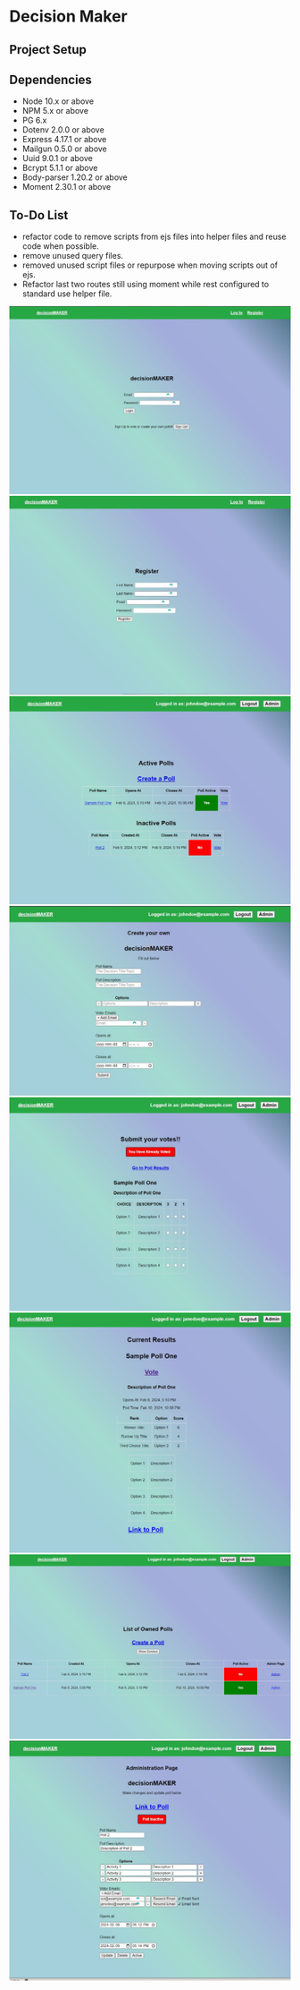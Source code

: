 
Decision Maker
=========

## Project Setup



## Dependencies

- Node 10.x or above
- NPM 5.x or above
- PG 6.x
- Dotenv 2.0.0 or above
- Express 4.17.1 or above
- Mailgun 0.5.0 or above
- Uuid 9.0.1 or above
- Bcrypt 5.1.1 or above
- Body-parser 1.20.2 or above
- Moment 2.30.1 or above


## To-Do List

- refactor code to remove scripts from ejs files into helper files and reuse code when possible.
- remove unused query files.
- removed unused script files or repurpose when moving scripts out of ejs.
- Refactor last two routes still using moment while rest configured to standard use helper file.


!["Screenshot of Login/Home Page"](https://github.com/Dechantg/Decision-Maker/blob/master/docs/home-page.jpg)
!["Screenshot of Registration Page"](https://github.com/Dechantg/Decision-Maker/blob/master/docs/register-page.jpg)
!["Screenshot of Poll List Page"](https://github.com/Dechantg/Decision-Maker/blob/master/docs/poll-list-page.jpg)
!["Screenshot of Create Poll Page"](https://github.com/Dechantg/Decision-Maker/blob/master/docs/create-poll-page.jpg)
!["Screenshot of Voting Page"](https://github.com/Dechantg/Decision-Maker/blob/master/docs/vote-page.jpg)
!["Screenshot of Poll Results Page"](https://github.com/Dechantg/Decision-Maker/blob/master/docs/poll-results-page.jpg)
!["Screenshot of Admin List Page"](https://github.com/Dechantg/Decision-Maker/blob/master/docs/admin-list-page.jpg)
!["Screenshot of Admin Page"](https://github.com/Dechantg/Decision-Maker/blob/master/docs/admin-page.jpg)
